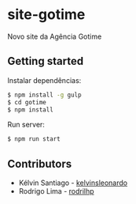 # site-gotime
Novo site da Agência Gotime

## Getting started
Instalar dependências:

``` bash
$ npm install -g gulp
$ cd gotime
$ npm install
```

Run server:

``` bash
$ npm run start
```

## Contributors

- Kélvin Santiago - [kelvinsleonardo](https://github.com/kelvinsleonardo)
- Rodrigo Lima - [rodrilhp](https://github.com/rodrilhp)

